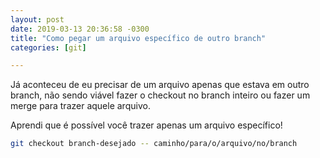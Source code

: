 ```yaml
---
layout: post
date: 2019-03-13 20:36:58 -0300
title: "Como pegar um arquivo específico de outro branch"
categories: [git]

---
```

Já aconteceu de eu precisar de um arquivo apenas que estava em outro branch, não sendo viável fazer o checkout no branch inteiro ou fazer um merge para trazer aquele arquivo.

Aprendi que é possível você trazer apenas um arquivo específico!

```bash
git checkout branch-desejado -- caminho/para/o/arquivo/no/branch
```